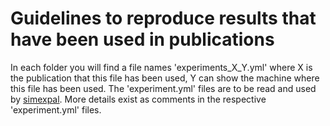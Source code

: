 # Guidelines to reproduce results that have been used in publications

In each folder you will find a file names 'experiments_X_Y.yml' where X is the publication that this file has been used, Y can show the machine where this file has been used. The 'experiment.yml' files are to be read and used by [simexpal](https://github.com/hu-macsy/simexpal). More details exist as comments in the respective 'experiment.yml' files.